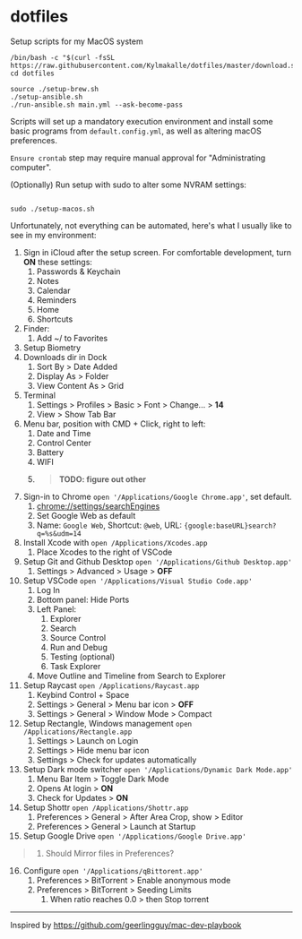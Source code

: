 # dotfiles

Setup scripts for my MacOS system

```shell
/bin/bash -c "$(curl -fsSL https://raw.githubusercontent.com/Kylmakalle/dotfiles/master/download.sh)"; cd dotfiles
```

```shell
source ./setup-brew.sh
./setup-ansible.sh
./run-ansible.sh main.yml --ask-become-pass
```

Scripts will set up a mandatory execution environment and install some basic programs from `default.config.yml`, as well as altering macOS preferences.

`Ensure crontab` step may require manual approval for "Administrating computer".

(Optionally) Run setup with sudo to alter some NVRAM settings:

```shell

sudo ./setup-macos.sh
```

Unfortunately, not everything can be automated, here's what I usually like to see in my environment:

1. Sign in iCloud after the setup screen. For comfortable development, turn **ON** these settings:
   1. Passwords & Keychain
   2. Notes
   3. Calendar
   4. Reminders
   5. Home
   6. Shortcuts
2. Finder:
   1. Add ~/ to Favorites
3. Setup Biometry
4. Downloads dir in Dock
   1. Sort By > Date Added
   2. Display As > Folder
   3. View Content As > Grid
5. Terminal
   1. Settings > Profiles > Basic > Font > Change... > **14**
   2. View > Show Tab Bar
6. Menu bar, position with CMD + Click, right to left:
   1. Date and Time
   2. Control Center
   3. Battery
   4. WIFI
   5. > **TODO: figure out other**
7. Sign-in to Chrome `open '/Applications/Google Chrome.app'`, set default.
   1. [chrome://settings/searchEngines](chrome://settings/searchEngines)
   2. Set Google Web as default
   3. Name: `Google Web`, Shortcut: `@web`, URL: `{google:baseURL}search?q=%s&udm=14`
8. Install Xcode with `open /Applications/Xcodes.app`
   1. Place Xcodes to the right of VSCode
9. Setup Git and Github Desktop `open '/Applications/Github Desktop.app'`
   1. Settings > Advanced > Usage > **OFF**
10. Setup VSCode `open '/Applications/Visual Studio Code.app'`
      1. Log In
      2. Bottom panel: Hide Ports
      3. Left Panel:
         1. Explorer
         2. Search
         3. Source Control
         4. Run and Debug
         5. Testing (optional)
         6. Task Explorer
      4. Move Outline and Timeline from Search to Explorer
11. Setup Raycast `open /Applications/Raycast.app`
      1. Keybind Control + Space
      2. Settings > General > Menu bar icon > **OFF**
      3. Settings > General > Window Mode > Compact
12. Setup Rectangle, Windows management `open /Applications/Rectangle.app`
    1. Settings > Launch on Login
    2. Settings > Hide menu bar icon
    3. Settings > Check for updates automatically
13. Setup Dark mode switcher `open '/Applications/Dynamic Dark Mode.app'`
    1. Menu Bar Item > Toggle Dark Mode
    2. Opens At login > **ON**
    3. Check for Updates > **ON**
14. Setup Shottr `open /Applications/Shottr.app`
    1. Preferences > General > After Area Crop, show > Editor
    2. Preferences > General > Launch at Startup
15. Setup Google Drive `open '/Applications/Google Drive.app'`
   >
   > 1. Should Mirror files in Preferences?
16. Configure `open '/Applications/qBittorent.app'`
    1. Preferences > BitTorrent > Enable anonymous mode
    2. Preferences > BitTorrent > Seeding Limits
        1. When ratio reaches 0.0 > then Stop torrent

---

Inspired by <https://github.com/geerlingguy/mac-dev-playbook>
